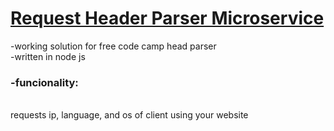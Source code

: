 # [Request Header Parser Microservice](https://www.freecodecamp.org/learn/apis-and-microservices/apis-and-microservices-projects/request-header-parser-microservice)
-working solution for free code camp head parser
<br>
-written in node js
<br>
<h3>-funcionality:</h3><br>
requests ip, language, and os of client using your website
